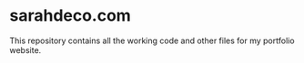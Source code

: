 # sarahdeco.com
This repository contains all the working code and other files for my portfolio website.
